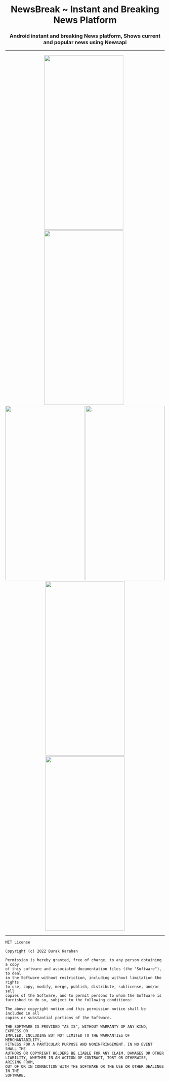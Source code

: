 <h1 align="center"> NewsBreak ~ Instant and Breaking News Platform </h1>
<h3 align="center"> Android instant and breaking News platform, Shows current and popular news using Newsapi </h3>

<hr>

<p align="center">
  <img src="https://user-images.githubusercontent.com/38407555/201594433-9fdb3932-80f6-4ae9-96ac-6b2272e5e660.jpg" width="250" height="550"/> &nbsp; 
  <img src="https://user-images.githubusercontent.com/38407555/202093185-6aeebcb2-8d44-4218-a25c-da6596cd7e0e.jpg" width="250" height="550" /> &nbsp; 
  <img src="https://user-images.githubusercontent.com/38407555/201594540-faf1e009-49fa-48a8-8a39-a2ac1f411f62.jpg" width="250" height="550"/>
  <img src="https://user-images.githubusercontent.com/38407555/201594869-ed539a24-1883-4f74-88c0-b4733f153a49.jpg" width="250" height="550"/> &nbsp; 
  <img src="https://user-images.githubusercontent.com/38407555/201594567-02a50f2e-c596-483a-a030-a6199b21e52a.jpg" width="250" height="550"/> &nbsp; 
  <img src="https://user-images.githubusercontent.com/38407555/201594916-732e3a14-9b74-4774-84ac-327b5ea710f8.jpg" width="250" height="550"/>
</p>

<hr> 

```
MIT License

Copyright (c) 2022 Burak Karahan

Permission is hereby granted, free of charge, to any person obtaining a copy
of this software and associated documentation files (the "Software"), to deal
in the Software without restriction, including without limitation the rights
to use, copy, modify, merge, publish, distribute, sublicense, and/or sell
copies of the Software, and to permit persons to whom the Software is
furnished to do so, subject to the following conditions:

The above copyright notice and this permission notice shall be included in all
copies or substantial portions of the Software.

THE SOFTWARE IS PROVIDED "AS IS", WITHOUT WARRANTY OF ANY KIND, EXPRESS OR
IMPLIED, INCLUDING BUT NOT LIMITED TO THE WARRANTIES OF MERCHANTABILITY,
FITNESS FOR A PARTICULAR PURPOSE AND NONINFRINGEMENT. IN NO EVENT SHALL THE
AUTHORS OR COPYRIGHT HOLDERS BE LIABLE FOR ANY CLAIM, DAMAGES OR OTHER
LIABILITY, WHETHER IN AN ACTION OF CONTRACT, TORT OR OTHERWISE, ARISING FROM,
OUT OF OR IN CONNECTION WITH THE SOFTWARE OR THE USE OR OTHER DEALINGS IN THE
SOFTWARE.
```
